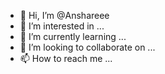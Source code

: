 - 👋 Hi, I’m @Anshareee
- 👀 I’m interested in ...
- 🌱 I’m currently learning ...
- 💞️ I’m looking to collaborate on ...
- 📫 How to reach me ...

<!---
Anshareee/Anshareee is a ✨ special ✨ repository because its `README.md` (this file) appears on your GitHub profile.
You can click the Preview link to take a look at your changes.
--->
